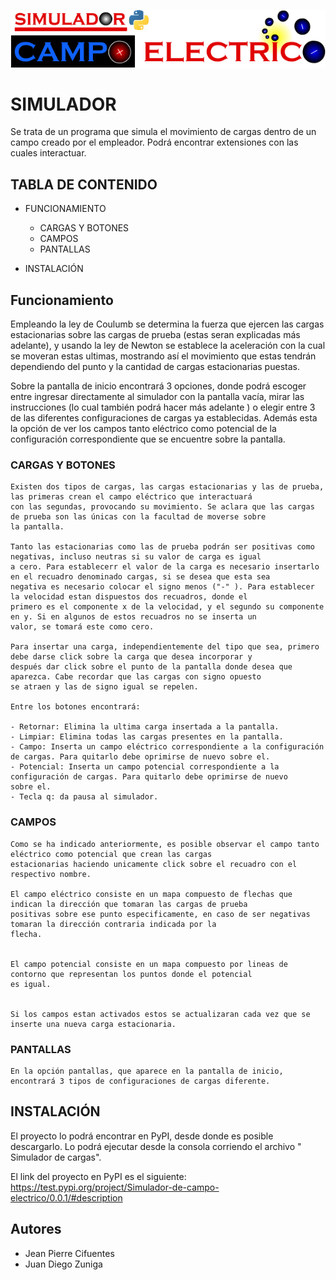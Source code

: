 ![LOGO](ICONOS/LOGO.png)
# SIMULADOR
Se trata de un programa que simula el movimiento de cargas dentro de un campo creado por el empleador. Podrá encontrar extensiones 
con las cuales interactuar.


## TABLA DE CONTENIDO

- FUNCIONAMIENTO
  - CARGAS Y BOTONES
  - CAMPOS
  - PANTALLAS
  
- INSTALACIÓN


## Funcionamiento
Empleando la ley de Coulumb se determina la fuerza que ejercen las cargas estacionarias sobre las cargas de prueba (estas seran 
explicadas más adelante), y usando la ley de Newton se establece la aceleración con la cual se moveran estas ultimas, mostrando 
así el movimiento que estas tendrán dependiendo del punto y la cantidad de cargas estacionarias puestas.

Sobre la pantalla de inicio encontrará 3 opciones, donde podrá escoger entre ingresar directamente al simulador con la pantalla 
vacía, mirar las instrucciones (lo cual también podrá hacer más adelante ) o elegir entre 3 de las diferentes configuraciones
de cargas ya establecidas. Además esta la opción de ver los campos tanto eléctrico como potencial de la configuración 
correspondiente que se encuentre sobre la pantalla.


 ### CARGAS Y BOTONES
    Existen dos tipos de cargas, las cargas estacionarias y las de prueba, las primeras crean el campo eléctrico que interactuará 
    con las segundas, provocando su movimiento. Se aclara que las cargas de prueba son las únicas con la facultad de moverse sobre 
    la pantalla. 
    
    Tanto las estacionarias como las de prueba podrán ser positivas como negativas, incluso neutras si su valor de carga es igual
    a cero. Para establecerr el valor de la carga es necesario insertarlo en el recuadro denominado cargas, si se desea que esta sea
    negativa es necesario colocar el signo menos ("-" ). Para establecer la velocidad estan dispuestos dos recuadros, donde el 
    primero es el componente x de la velocidad, y el segundo su componente en y. Si en algunos de estos recuadros no se inserta un
    valor, se tomará este como cero.
    
    Para insertar una carga, independientemente del tipo que sea, primero debe darse click sobre la carga que desea incorporar y 
    después dar click sobre el punto de la pantalla donde desea que aparezca. Cabe recordar que las cargas con signo opuesto
    se atraen y las de signo igual se repelen.
    
    Entre los botones encontrará:
    
    - Retornar: Elimina la ultima carga insertada a la pantalla.
    - Limpiar: Elimina todas las cargas presentes en la pantalla.
    - Campo: Inserta un campo eléctrico correspondiente a la configuración de cargas. Para quitarlo debe oprimirse de nuevo sobre el. 
    - Potencial: Inserta un campo potencial correspondiente a la configuración de cargas. Para quitarlo debe oprimirse de nuevo 
    sobre el.
    - Tecla q: da pausa al simulador.

 ### CAMPOS
    Como se ha indicado anteriormente, es posible observar el campo tanto eléctrico como potencial que crean las cargas 
    estacionarias haciendo unicamente click sobre el recuadro con el respectivo nombre.
    
    El campo eléctrico consiste en un mapa compuesto de flechas que indican la dirección que tomaran las cargas de prueba
    positivas sobre ese punto especificamente, en caso de ser negativas tomaran la dirección contraria indicada por la 
    flecha.
    
    
    El campo potencial consiste en un mapa compuesto por lineas de contorno que representan los puntos donde el potencial
    es igual. 
    
    
    Si los campos estan activados estos se actualizaran cada vez que se inserte una nueva carga estacionaria.
 ### PANTALLAS
    En la opción pantallas, que aparece en la pantalla de inicio, encontrará 3 tipos de configuraciones de cargas diferente.
    

## INSTALACIÓN
El proyecto lo podrá encontrar en PyPI, desde donde es posible descargarlo. Lo podrá ejecutar desde la consola corriendo
el archivo " Simulador de cargas".

El link del proyecto en PyPI es el siguiente:
https://test.pypi.org/project/Simulador-de-campo-electrico/0.0.1/#description


## Autores
- Jean Pierre Cifuentes
- Juan Diego Zuniga 
